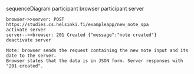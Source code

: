 sequenceDiagram
    participant browser
    participant server
    
    browser->>server: POST https://studies.cs.helsinki.fi/exampleapp/new_note_spa
    activate server
    server-->>browser: 201 Created {"message":"note created"}
    deactivate server

    Note: browser sends the request containing the new note input and its date to the server. 
    Browser states that the data is in JSON form. Server responses with "201 created".
